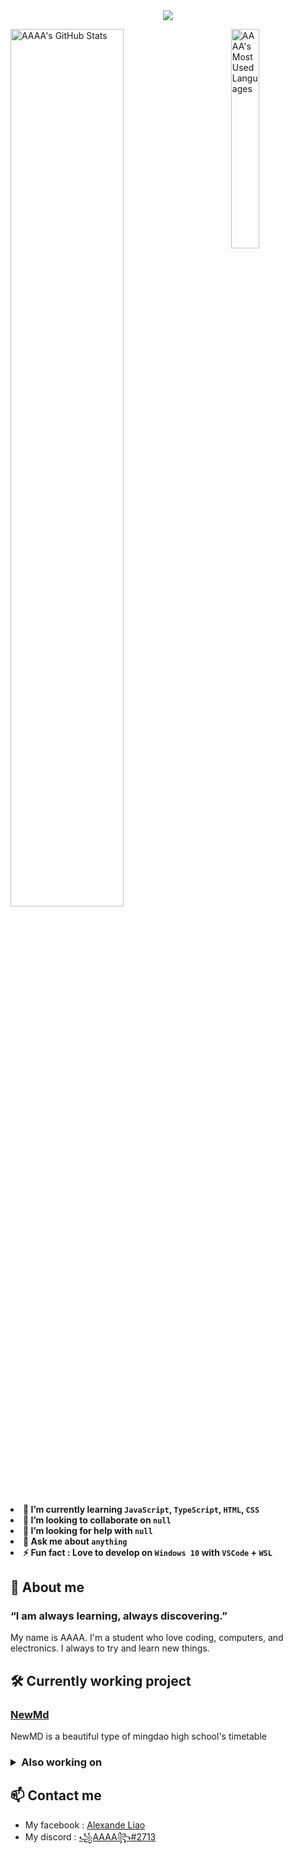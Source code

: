 <div align="center">
  <img src="https://readme-typing-svg.herokuapp.com?size=40&height=60&lines=Hello%2C+I'm+AAAA+!">
</div>

<div>
  <p>
  <img align="right" width="30%" src="https://github-readme-stats.vercel.app/api/top-langs/?username=Anonymous-AAAA&langs_count=8" title="AAAA's Most Used Languages">
  <span align="left">
  <img width="60%" src="https://github-readme-stats.vercel.app/api?username=Anonymous-AAAA&show_icons=true&theme=radical" title="AAAA's GitHub Stats">
  </span>
  </p>
  <h4>
  <li>🌱 I’m currently learning <code>JavaScript</code>, <code>TypeScript</code>, <code>HTML</code>, <code>CSS</code>
  <li>👯 I’m looking to collaborate on <code>null</code></li>
  <li>🤔 I’m looking for help with <code>null</code></li>
  <li>💬 Ask me about <code>anything</code></li>
  <li>⚡ Fun fact : Love to develop on <code>Windows 10</code> with <code>VSCode</code> + <code>WSL</code></li>
  </h4>
</div>

<div>
  <h2>💙 About me</h2>
  <h3><p>“I am always learning, always discovering.”</p></h3>
  <p>My name is AAAA. I'm a student who love coding, computers, and electronics. I always to try and learn new things.</p>
</div>

<div>
  <h2>🛠 Currently working project</h2>
  <h3><a href="https://github.com/TakeUFlab/md-web" title="md-web's GitHub page">NewMd</a></h3>
  <p>NewMD is a beautiful type of mingdao high school's timetable</p>
</div>

<h3>
<details>
  <summary>Also working on</summary>
  <p align="right">
  <em>These are my current projects. Some other are not listed here.</em>
  </p>
  <h5>Owned By Me</h5>
  <h6>
  <ul>
    <li><a href="https://github.com/TakeUFlab/md-web" title="md-web's GitHub page">NewMd</a> - a beautiful type of mingdao high school's timetable.</li>
    <li><a href="https://github.com/TakeUFlab/MdTimetableAPI" title="Mingdao Timetable API's GitHub page">Mingdao Timetable API</a> - an API for mingdao high school's timetable.</li>
    <!-- li><a href="https://github.com/Anonymous-AAAA/AAAA-Discordbot" title="AAAA-Discordbot's GitHub page">AAAA-Discordbot</a> - a discord bot for fetching video game's status.</li -->
    <!-- li><a href="https://github.com/Anonymous-AAAA/yoru-Discordbot" title="yoru-Discordbot's GitHub page">yoru-Discordbot</a> - a discord bot that can help prevent scams links.</li -->
    <li><a href="https://github.com/Anonymous-AAAA/Spacedesk-Viewer" title="Spacedesk-Viewer's GitHub page">Spacedesk-Viewer</a> - a spacedesk client app that can be used offline.</li>
    <!-- li><a href="https://github.com/Anonymous-AAAA/Computer-Tips" title="Computer-Tips's GitHub page">Computer-Tips</a> - a helpful documentation for Windows 10 users.</li -->
  </ul>
  </h6>
  <h5>Frequent Contributor Of</h5>
  <h6>
  <ul>
    <li><a href="https://github.com/Lipoic" title="Lipoic's GitHub page">Lipoic</a> - an online course platform.</li>
  </ul>
  </h6>
  </p>
</details>
</h3>

## 📫 Contact me
- My facebook : [Alexande Liao](https://www.facebook.com/alexandt.liao.90 "Facebook")
- My discord : [꧁AAAA꧂#2713](https://discord.com/users/755269122597585018 "Discord")
